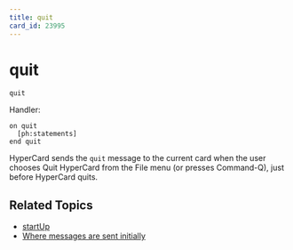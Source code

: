 ```yaml
---
title: quit
card_id: 23995
---
```


# quit

```
quit
```

Handler:

```
on quit
  [ph:statements]
end quit
```

HyperCard sends the `quit` message to the current card when the user chooses Quit HyperCard from the File menu (or presses Command-Q), just before HyperCard quits. 

## Related Topics

* [startUp](/HyperTalkReference/systemmessages/startUp)
* [Where messages are sent initially](/HyperTalkReference/systemmessages/Where-messages-are-sent-initially)
